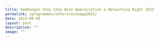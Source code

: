 ```yaml
---
title: Kembangan Chai Chee Wine Appreciation & Networking Night 2023
permalink: /programmes/others/wineapp2023/
date: 2023-09-08
layout: post
description: ""
image: ""
---
```


